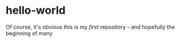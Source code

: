 # hello-world
Of course, it's obvious this is my *first* repository - and hopefully the beginning of many
